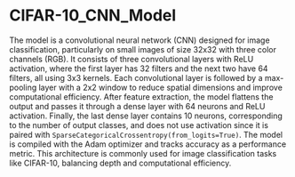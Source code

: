 # CIFAR-10_CNN_Model

The model is a convolutional neural network (CNN) designed for image classification, particularly on small images of size 32x32 with three color channels (RGB). It consists of three convolutional layers with ReLU activation, where the first layer has 32 filters and the next two have 64 filters, all using 3x3 kernels. Each convolutional layer is followed by a max-pooling layer with a 2x2 window to reduce spatial dimensions and improve computational efficiency. After feature extraction, the model flattens the output and passes it through a dense layer with 64 neurons and ReLU activation. Finally, the last dense layer contains 10 neurons, corresponding to the number of output classes, and does not use activation since it is paired with `SparseCategoricalCrossentropy(from_logits=True)`. The model is compiled with the Adam optimizer and tracks accuracy as a performance metric. This architecture is commonly used for image classification tasks like CIFAR-10, balancing depth and computational efficiency.
